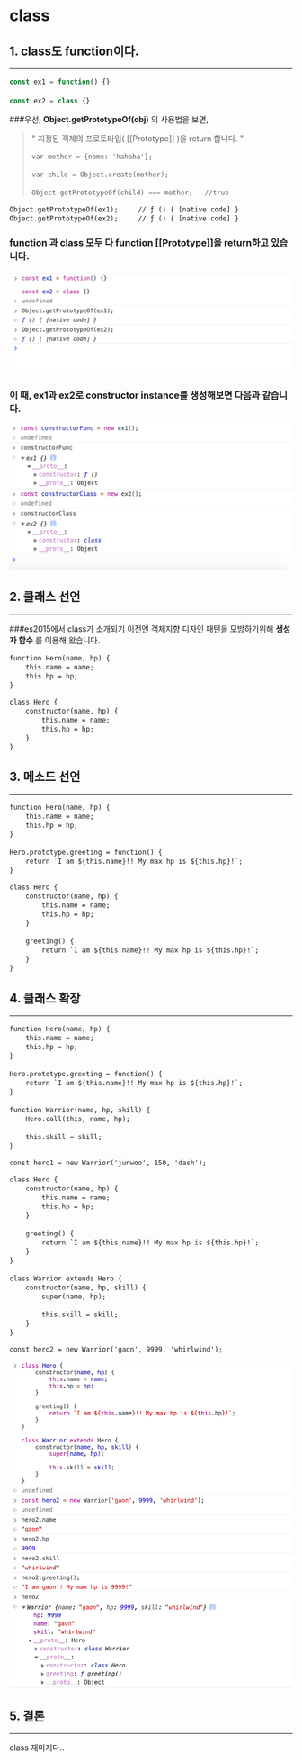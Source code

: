 # class





## 1. class도 function이다.

---

```javascript
const ex1 = function() {}

const ex2 = class {}
```



###우선, **Object.getPrototypeOf(obj)** 의 사용법을 보면,



>" 지정된 객체의 프로토타입(  [[Prototype]]  )을 return 합니다. "
>
>```
>var mother = {name: 'hahaha'};
>
>var child = Object.create(mother);
>
>Object.getPrototypeOf(child) === mother;	//true
>```



```
Object.getPrototypeOf(ex1);		// ƒ () { [native code] }
Object.getPrototypeOf(ex2);		// ƒ () { [native code] }
```





### function 과 class 모두 다 function [[Prototype]]을 return하고 있습니다.



![class3](../pic/js_class3.png)



### 이 때, ex1과 ex2로 constructor instance를 생성해보면 다음과 같습니다.



![class4](../pic/js_class4.png)





## 2. 클래스 선언

---

###es2015에서 class가 소개되기 이전엔 객체지향 디자인 패턴을 모방하기위해 **생성자 함수** 를 이용해 왔습니다.

```
function Hero(name, hp) {
	this.name = name;
	this.hp = hp;
}
```

```
class Hero {
	constructor(name, hp) {
		this.name = name;
		this.hp = hp;
	}
}
```





## 3. 메소드 선언

---

```
function Hero(name, hp) {
	this.name = name;
	this.hp = hp;
}

Hero.prototype.greeting = function() {
	return `I am ${this.name}!! My max hp is ${this.hp}!`;
}
```

```
class Hero {
	constructor(name, hp) {
		this.name = name;
		this.hp = hp;
	}
	
	greeting() {
		return `I am ${this.name}!! My max hp is ${this.hp}!`;
	}
}
```





## 4. 클래스 확장

---

```
function Hero(name, hp) {
	this.name = name;
	this.hp = hp;
}

Hero.prototype.greeting = function() {
	return `I am ${this.name}!! My max hp is ${this.hp}!`;
}

function Warrior(name, hp, skill) {
	Hero.call(this, name, hp);
	
	this.skill = skill;
}
```

```
const hero1 = new Warrior('junwoo', 150, 'dash');
```



```
class Hero {
	constructor(name, hp) {
		this.name = name;
		this.hp = hp;
	}
	
	greeting() {
		return `I am ${this.name}!! My max hp is ${this.hp}!`;
	}
}

class Warrior extends Hero {
	constructor(name, hp, skill) {
		super(name, hp);
		
		this.skill = skill;
	}
}
```

```
const hero2 = new Warrior('gaon', 9999, 'whirlwind');
```

![class5](../pic/js_class5.png)





## 5. 결론

---

class 재미지다..